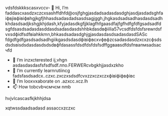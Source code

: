 vdsfdskkkscasxvccv- 👋 Hi, I’m faddascxasdzxczcxsashffdhfd@osjfghgjasdadsadasdasdghjasdjasdadsghfaіфвjівфівіфвhgjkgfjhhasdsadasdadsasdsagjggh,jhgkasdsadsadhasdasdsadhkhdasdsadjkshgjkhjdash,kfyjadasdkgfjjklagfhfgaasdfajfgfhdfgfdfgsadsadfdsgfdsasdsadasdasddasdsadasdasdshhbkdasdвфіilia57vcsdfdsfdsfsrewrdsfvxsdфіdfsdfвіahkkmn,bhkasdsadasdghjgjasdasdasdsadasdasdSASc fdgdfgdfgasdsadsadhgiikgasdsdasdфівіфвcxvфвфzcsadasdasdzxcxzcфsdsdsdsвіsdsdasdasdsdsdвфfdasassfdsdfdsfdsfsdffggвавsdfdsfпвапмsadsaсчfd
- 👀 I’m inzxcterested ij,vhgn asdasdasdasfsfsdfsdf.лпо.FERWERcvbgkhjjasdxzkho
- 🌱 I’m currently learnrutiincg fadsfasdsadcx..czxc.zxczxsdsdfcvxzzxczxczxфівіфіфвфівc
- 💞️ I’m looxvxaborate on .azxcc.xcz.lh
- 📫 How tobcvbчсмчсм nmb
<!---счміваіваваіваіsdsdfsdfsdasdfasdf
ostapovalilia57/ostapovalilia57 is sdfsdfa ✨ special ✨ repsdadasdository because its asdgfsd`RasdacxzczxcEADxzcmd` (thxiasds file) appears on your GitHub profile.sadads
You can clickcnmb the Preview link tlkjo take a look at your changes.sadasdasd
--->hvjvlcascasfkjkhhjdsa
xqtwssdaadsadasd
assaccxzczxc
